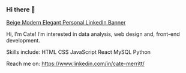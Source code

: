 ### Hi there 👋

[Beige Modern Elegant Personal LinkedIn Banner](https://github.com/cate-merritt/cate-merritt/assets/113081027/f9fc0fde-0fbe-439e-957f-6739e0529fd9)

Hi, I’m Cate! I’m interested in data analysis, web design and, front-end development.

Skills include:
HTML
CSS
JavaScript
React
MySQL
Python

Reach me on: https://www.linkedin.com/in/cate-merritt/
